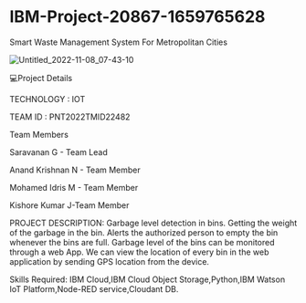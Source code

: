 # IBM-Project-20867-1659765628
Smart Waste Management System For Metropolitan Cities

![Untitled_2022-11-08_07-43-10](https://user-images.githubusercontent.com/110613222/202396844-b86bbe01-576c-40e3-b727-23062250cfa2.png)

💻Project Details

TECHNOLOGY : IOT

TEAM ID : PNT2022TMID22482

Team Members

Saravanan G - Team Lead

Anand Krishnan N - Team Member

Mohamed Idris M - Team Member

Kishore Kumar J-Team Member

PROJECT DESCRIPTION:
Garbage level detection in bins.
Getting the weight of the garbage in the bin.
Alerts the authorized person to empty the bin whenever the bins are full.
Garbage level of the bins can be monitored through a web App.
We can view the location of every bin in the web application by sending GPS location from the device.

Skills Required:
IBM Cloud,IBM Cloud Object Storage,Python,IBM Watson IoT Platform,Node-RED service,Cloudant DB.



